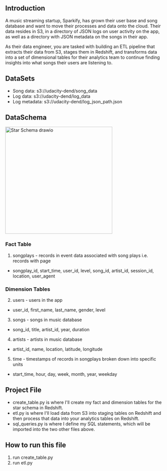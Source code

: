 
## Introduction
A music streaming startup, Sparkify, has grown their user base and song database and want to move their processes and data onto the cloud. Their data resides in S3, in a directory of JSON logs on user activity on the app, as well as a directory with JSON metadata on the songs in their app.

As their data engineer, you are tasked with building an ETL pipeline that extracts their data from S3, stages them in Redshift, and transforms data into a set of dimensional tables for their analytics team to continue finding insights into what songs their users are listening to.


## DataSets
- Song data: s3://udacity-dend/song_data 
- Log data: s3://udacity-dend/log_data
- Log metadata: s3://udacity-dend/log_json_path.json

## DataSchema
<img width="338" alt="Star Schema drawio" src="https://github.com/HockChong/AWS-ETL-Pipeline/assets/64703507/7b33d511-a51a-4718-8bc6-202f44e1c91e">

### Fact Table
1. songplays - records in event data associated with song plays i.e. records with page
- songplay_id, start_time, user_id, level, song_id, artist_id, session_id, location, user_agent

### Dimension Tables
2. users - users in the app
- user_id, first_name, last_name, gender, level
3. songs - songs in music database
- song_id, title, artist_id, year, duration
4. artists - artists in music database
- artist_id, name, location, latitude, longitude
5. time - timestamps of records in songplays broken down into specific units
- start_time, hour, day, week, month, year, weekday

## Project File
- create_table.py is where I'll create my fact and dimension tables for the star schema in Redshift.
- etl.py is where I'll load data from S3 into staging tables on Redshift and then process that data into your analytics tables on Redshift.
- sql_queries.py is where I define my SQL statements, which will be imported into the two other files above.

## How to run this file
1. run create_table.py
2. run etl.py
